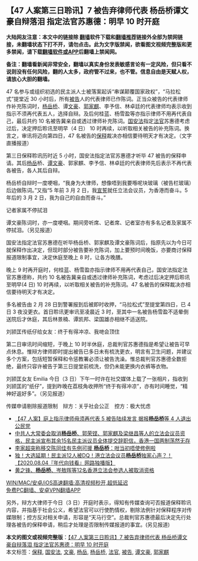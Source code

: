  <h2>【47 人案第三日聆讯】7 被告弃律师代表 杨岳桥谭文豪自辩落泪 指定法官苏惠德：明早 10 时开庭</h2> <p class="notice"><b>大陆网友注意：本文中的链接除 <a href="https://github.com/bannedbook/fanqiang" >翻墙</a>软件下载和<a href="https://github.com/killgcd/justmysocks/blob/master/README.md">翻墙推荐</a>链接外全部为禁网链接，未翻墙状态下打不开，请勿点击。此为文字版禁闻，欲看图文视频完整版和更多禁闻，请下载<a href="https://github.com/bannedbook/fanqiang">翻墙软件或APP</a>后翻墙上禁闻网。</p><p>备注：翻墙看新闻非常安全，翻墙以真实身份发表敏感言论有一定风险，但只看不说则没有任何风险，翻的人太多，政府管不过来，也不管。信息自由是天赋人权，请放心大胆的翻墙。</b></p>  <div class="entry">  <p>47 名参与或组织初选的民主派人士被落案起诉“串谋颠覆国家政权”，“马拉松式”提堂近 30 小时后，所有<a href="https://www.bannedbook.org/bnews/tag/%E8%A2%AB%E5%91%8A/" class="st_tag internal_tag" rel="tag" title="标签 被告 下的日志">被告</a>人的代表律师已作陈词。正当众被告的代表律师作补充陈词时，<a href="https://www.bannedbook.org/bnews/tag/%E6%9D%A8%E5%B2%B3%E6%A1%A5/" class="st_tag internal_tag" rel="tag" title="标签 杨岳桥 下的日志">杨岳桥</a>、谭<a href="https://www.bannedbook.org/bnews/tag/%E6%96%87%E8%B1%AA/" class="st_tag internal_tag" rel="tag" title="标签 文豪 下的日志">文豪</a>、<a href="https://www.bannedbook.org/bnews/tag/%E9%83%AD%E5%AE%B6%E9%BA%92/" class="st_tag internal_tag" rel="tag" title="标签 郭家麒 下的日志">郭家麒</a>、李予信、林卓廷的代表律师均表示收到指示不须再代表五人，选择自辩。及后何桂蓝、杨雪盈等亦指示律师不用再代表自己，最后共约 10 名被告冀亲自或透过律师补充陈词。<a href="https://www.bannedbook.org/bnews/tag/%e5%9b%bd%e5%ae%89%e6%b3%95/" class="st_tag internal_tag" rel="tag" title="标签 国安法 下的日志">国安法</a>指定<a href="https://www.bannedbook.org/bnews/tag/%E6%B3%95%E5%AE%98/" class="st_tag internal_tag" rel="tag" title="标签 法官 下的日志">法官</a>苏惠德考虑过后，决定押后聆讯至明早（4 日） 10 时再续，以听取相关被告的补充陈词。换言之，审讯将迈向第四日，47 名被告的<a href="https://www.bannedbook.org/bnews/tag/%E4%BF%9D%E9%87%8A/" class="st_tag internal_tag" rel="tag" title="标签 保释 下的日志">保释</a>裁决亦相信要待明天才有决定。（文字直播报道）</p> <p>第三日保释聆讯历时近 5 小时，国安法指定法官苏惠德才听毕 47 被告的保释申请。其后<a href="https://www.bannedbook.org/bnews/tag/%e6%9d%a8%e5%b2%b3/" class="st_tag internal_tag" rel="tag" title="标签 杨岳 下的日志">杨岳</a>桥、<a href="https://www.bannedbook.org/bnews/tag/%E8%B0%AD%E6%96%87%E8%B1%AA/" class="st_tag internal_tag" rel="tag" title="标签 谭文豪 下的日志">谭文豪</a>、郭家麒、李予信、林卓廷的代表律师先后表示不再代表各被告，各人其后自辩。</p> <p>杨岳桥自辩时一度哽咽，“我身为大律师，想像唔到我要喺呢块玻璃（被告栏玻璃）后边做陈词。”又指“5 年前 3 月 2 日，我<span class='wp_keywordlink'><a href="https://www.bannedbook.org/forum5/topic17.html" title="宣誓与预言" target="_blank">宣誓</a></span>就任立法会议员，为香港而奋斗。5 年后的 3 月 2 日，我为自己的自由而奋斗。”</p>  <p>记者家属不停拭泪</p> <p>谭文豪陈词时，亦一度哽咽。期间旁听席、记者席、记者室亦有多名记者及家属不停拭泪。（另见报道）</p> <p>国安法指定法官苏惠德在听毕杨岳桥、郭家麒及谭文豪陈词后，指原先以为今日可就保释作出决定，但现时部分被告要补充陈词，加上要预时间晚饭，亦要商讨保释报道限制事宜，决定休庭至晚上 8 时，让各方晚膳。</p>  <p>晚上 9 时再开庭时，何桂蓝、杨雪盈亦指示律师不用再代表自己，国安法指定法官苏惠德称，共约 10 名被告冀亲自或透过律师补充陈词，考虑过后决定押后聆讯至明早(4 日) 10 时再续，以听取相关被告的补充陈词。47 名被告的保释裁决亦相信要待明天才有决定。</p> <p>多名被告由 2 月 28 日到警署报到后被即时收押，“马拉松式”至提堂第四日，已 4 日 3 夜没更衣。首日聆讯更审讯至凌晨近 3 时，至其中一名被告杨雪盈不适晕倒送院后才休庭，其后林景楠、谭凯邦、梁国雄亦相继不适送院。</p> <p>刘颕匡传纸仔给女友：终于有得冲凉、我哋会顶住</p>  <p>第二日审讯时间缩短，于晚上 10 时半休庭，总裁判官苏惠德指是希望让被告可早点休息。惟辩方律师即时提出被告已多日未有梳洗更衣，明言有卫生问题，并建议多个方案，包括短暂保释和令惩教署必须让被告洗澡。惟总裁判官苏惠德全数拒绝，最终只容许被告于第三日提堂前梳洗，但仍未能更换内衣裤等衣物。</p> <p>刘颕匡女友 Emilia 今日（3 日）下午一时许在社交媒体上载了一张相片，指收到刘颕匡的“纸仔”，提到昨晚在荔枝角收押所“终于有得冲凉”，亦有时间睡觉，“精神好返好多”。（另见报道）</p> <p>传媒申请剔除报道限制　辩方：关乎社会公正　控方：极大忧虑</p>  <ul class='op-related-articles' title='相关阅读'> <li><a href='https://www.bannedbook.org/bnews/comments/20210303/1497654.html' target='_blank'>【47 人案】庭上指示律师毋须再代表 5 被告陆续发言 据报<b>杨岳桥</b>等 4 人退出公民党</a></li> <li><a href='https://www.bannedbook.org/bnews/bannedvideo/20201114/1430904.html' target='_blank'>中共人大常委会取消<b>杨岳桥</b>、郭荣铿、郭家麒及梁继昌等人的立法会议员资格，民主派宣布其余15名民主派议员全体提交辞职信，香港一国两制荡然无存</a></li> <li><a href='https://www.bannedbook.org/bnews/headline/20201007/1409660.html' target='_blank'>李家超突称移交陈同佳有先例可援 <b>杨岳桥</b>：咁当初唔使修例啦</a></li> <li><a href='https://www.bannedbook.org/bnews/taiwannews/20200804/1374506.html' target='_blank'>独！大选延期！民主派12人被DQ！港立法会议员<b>杨岳桥</b>独家心声？！【2020.08.04『年代向钱看』网路独播版】</a></li> <li><a href='https://www.bannedbook.org/bnews/headline/20200730/1372175.html' target='_blank'>黄之锋、<b>杨岳桥</b>、岑敖晖等12名香港立法会参选人被取消资格</a></li> </ul> <p class="texttj"> <a href="https://github.com/bannedbook/fanqiang/wiki/V2ray%E6%9C%BA%E5%9C%BA" target="_blank">WIN/MAC/安卓/iOS高速翻墙:高清视频秒开,超低延迟</a><br/> <a href="https://github.com/bannedbook/fanqiang/wiki/%E7%A6%81%E9%97%BB%E7%BD%91%E5%AE%89%E5%8D%93%E7%BF%BB%E5%A2%99%E6%96%B0%E9%97%BBAPP" target="_blank">免费PC翻墙、安卓VPN翻墙APP</a></p><p>另外，辩方大律师于今日（3 日）开庭时表示，得知有传媒查询可否报道保释聆讯内容，并指基于社会公义，希望法官可以行使酌情权，剔除法例针对保释程序对传媒限制；控方反对相关申请，形容是“天马行空”。总裁判官苏惠德最后决定先行处理各被告的保释申请，稍后才处理是否限制传媒报道的事宜。(另见报道)</p><a name='sharetosocial'></a>       <div><b>本文的图文或视频完整版</b>：<a href='https://www.bannedbook.org/bnews/comments/20210304/1497753.html'>【47 人案第三日聆讯】7 被告弃律师代表 杨岳桥谭文豪自辩落泪 指定法官苏惠德：明早 10 时开庭</a></div>  </div><!--END ENTRY--> <div class="postfooter"> <div>本文标签：<a href="https://www.bannedbook.org/bnews/tag/%E4%BF%9D%E9%87%8A/" rel="tag">保释</a>, <a href="https://www.bannedbook.org/bnews/tag/%e5%9b%bd%e5%ae%89%e6%b3%95/" rel="tag">国安法</a>, <a href="https://www.bannedbook.org/bnews/tag/%E6%96%87%E8%B1%AA/" rel="tag">文豪</a>, <a href="https://www.bannedbook.org/bnews/tag/%e6%9d%a8%e5%b2%b3/" rel="tag">杨岳</a>, <a href="https://www.bannedbook.org/bnews/tag/%E6%9D%A8%E5%B2%B3%E6%A1%A5/" rel="tag">杨岳桥</a>, <a href="https://www.bannedbook.org/bnews/tag/%E6%B3%95%E5%AE%98/" rel="tag">法官</a>, <a href="https://www.bannedbook.org/bnews/tag/%E8%A2%AB%E5%91%8A/" rel="tag">被告</a>, <a href="https://www.bannedbook.org/bnews/tag/%E8%B0%AD%E6%96%87%E8%B1%AA/" rel="tag">谭文豪</a>, <a href="https://www.bannedbook.org/bnews/tag/%E9%83%AD%E5%AE%B6%E9%BA%92/" rel="tag">郭家麒</a></div>  </div><!--END POSTFOOTER--> 